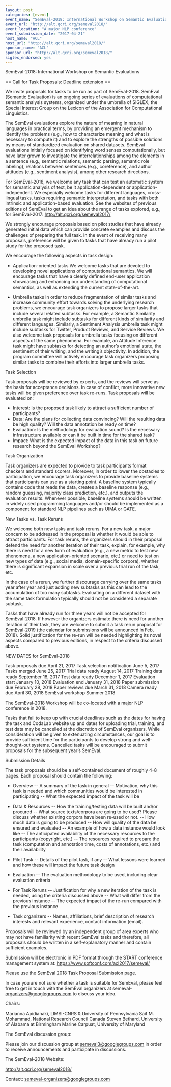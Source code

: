 ```yaml
---
layout: post
categories: [event]
event_name: "SemEval-2018: International Workshop on Semantic Evaluations"
event_url: "http://alt.qcri.org/semeval2018/"
event_location: "A major NLP conference"
event_submission_date: "2017-04-21"
host_name: "ACL"
host_url: "http://alt.qcri.org/semeval2018/"
sponsor_name: "ACL"
sponsor_url: "http://alt.qcri.org/semeval2018/"
siglex_endorsed: yes
---
```

SemEval-2018: International Workshop on Semantic Evaluations

== Call for Task Proposals: Deadline extension ==

We invite proposals for tasks to be run as part of SemEval-2018. SemEval
(Semantic Evaluation) is an ongoing series of evaluations of computational
semantic analysis systems, organized under the umbrella of SIGLEX, the 
Special
Interest Group on the Lexicon of the Association for Computational
Linguistics.

The SemEval evaluations explore the nature of meaning in natural 
languages in
practical terms, by providing an emergent mechanism to identify the 
problems
(e.g., how to characterize meaning and what is necessary to compute it) 
and to
explore the strengths of possible solutions by means of standardized
evaluation on shared datasets. SemEval evaluations initially focused on
identifying word senses computationally, but have later grown to 
investigate
the interrelationships among the elements in a sentence (e.g., semantic
relations, semantic parsing, semantic role labeling), relations between
sentences (e.g., coreference), and author attitudes (e.g., sentiment
analysis), among other research directions.

For SemEval-2018, we welcome any task that can test an automatic 
system for
semantic analysis of text, be it application-dependent or
application-independent. We especially welcome tasks for different 
languages,
cross-lingual tasks, tasks requiring semantic interpretation, and tasks with
both intrinsic and application-based evaluation. See the websites of 
previous
editions of SemEval to get an idea about the range of tasks explored, e.g.,
for SemEval-2017: <http://alt.qcri.org/semeval2017/>

We strongly encourage proposals based on pilot studies that have already
generated initial data which can provide concrete examples and discuss 
the
challenges of preparing the full task. In the event of receiving many
proposals, preference will be given to tasks that have already run a pilot
study for the proposed task.

We encourage the following aspects in task design:

- Application-oriented tasks
We welcome tasks that are devoted to developing novel applications of
computational semantics. We will encourage tasks that have a clearly 
defined
end-user application showcasing and enhancing our understanding of
computational semantics, as well as extending the current state-of-the-art.

- Umbrella tasks
In order to reduce fragmentation of similar tasks and increase community
effort towards solving the underlying research problems, we encourage 
task
organizers to propose larger tasks that include several related subtasks. 
For
example, a Semantic Similarity umbrella task might include subtasks for
different kinds of similarity and different languages. Similarly, a Sentiment
Analysis umbrella task might include subtasks for Twitter, Product Reviews,
and Service Reviews. We also welcome task proposals for umbrella tasks
focusing on different aspects of the same phenomena. For example, an 
Attitude
Inference task might have subtasks for detecting an author’s emotional 
state,
the sentiment of their writing, and the writing’s objectivity. In addition,
the program committee will actively encourage task organizers proposing
similar tasks to combine their efforts into larger umbrella tasks.

Task Selection

Task proposals will be reviewed by experts, and the reviews will serve as 
the
basis for acceptance decisions. In case of conflict, more innovative new 
tasks
will be given preference over task re-runs. Task proposals will be evaluated
on:
- Interest: Is the proposed task likely to attract a sufficient number of
participants?
- Data: Are the plans for collecting data convincing? Will the resulting data
be high quality? Will the data annotation be ready on time?
- Evaluation: Is the methodology for evaluation sound? Is the necessary
infrastructure available or can it be built in time for the shared task?
- Impact: What is the expected impact of the data in this task on future
research beyond the SemEval Workshop?

Task Organization

Task organizers are expected to provide to task participants format 
checkers
and standard scorers. Moreover, in order to lower the obstacles to
participation, we encourage task organizers to provide baseline systems 
that
participants can use as a starting point. A baseline system typically 
contains
code that reads the data, creates a baseline response (e.g., random 
guessing,
majority class prediction, etc.), and outputs the evaluation results. 
Whenever
possible, baseline systems should be written in widely used programming
languages and/or should be implemented as a component for standard 
NLP
pipelines such as UIMA or GATE.

New Tasks vs. Task Reruns

We welcome both new tasks and task reruns. For a new task, a major 
concern 
to
be addressed in the proposal is whether it would be able to attract
participants. For task reruns, the organizers should in their proposal defend
the need for another iteration of their task, explain, for example, why there
is need for a new form of evaluation (e.g., a new metric to test new
phenomena, a new application-oriented scenario, etc.) or need to test on 
new
types of data (e.g., social media, domain-specific corpora), whether there 
is
significant expansion in scale over a previous trial run of the task, etc.

In the case of a rerun, we further discourage carrying over the same tasks
year after year and just adding new subtasks as this can lead to the
accumulation of too many subtasks. Evaluating on a different dataset with 
the
same task formulation typically should not be considered a separate 
subtask.

Tasks that have already run for three years will not be accepted for
SemEval-2018. If however the organizers estimate there is need for another
iteration of their task, they are welcome to submit a task rerun proposal for
SemEval-2019 (the calendar for submissions will be announced in Feb, 
2018).
Solid justification for the re-run will be needed highlighting its novel
aspects compared to previous editions, in respect to the criteria discussed
above.

NEW DATES for SemEval-2018

Task proposals due	April 21, 2017
Task selection notification	June 5, 2017
Tasks merged	June 25, 2017
Trial data ready	August 14, 2017
Training data ready	September 18, 2017
Test data ready	December 1, 2017
Evaluation start	January 10, 2018
Evaluation end	January 31, 2018
Paper submission due	February 28, 2018
Paper reviews due	March 31, 2018
Camera ready due	April 30, 2018
SemEval workshop	Summer 2018

The SemEval-2018 Workshop will be co-located with a major NLP 
conference in 
2018.

Tasks that fail to keep up with crucial deadlines such as the dates for 
having the 
task and CodaLab website up and dates for uploading trial, training, and 
test 
data may be cancelled at the discretion of SemEval organizers. While 
consideration will be given to extenuating circumstances, our goal is to 
provide 
sufficient time for the participants to develop strong and well-thought-out 
systems. Cancelled tasks will be encouraged to submit proposals for the 
subsequent year’s SemEval.


Submission Details

The task proposals should be a self-contained document of roughly 4-8 
pages.
Each proposal should contain the following:

- Overview
-- A summary of the task in general
-- Motivation, why this task is needed and which communities would be
interested in participating
-- What the expected impact of the task will be

- Data & Resources
-- How the training/testing data will be built and/or procured
-- What source texts/corpora are going to be used? Please discuss 
whether
existing corpora have been re-used or not.
-- How much data is going to be produced
-- How will quality of the data be ensured and evaluated
-- An example of how a data instance would look like
-- The anticipated availability of the necessary resources to the participants
(copyright, etc.)
-- The resources required to prepare the task (computation and annotation
time, costs of annotations, etc.) and their availability

- Pilot Task
-- Details of the pilot task, if any
-- What lessons were learned and how these will impact the future task 
design

- Evaluation
-- The evaluation methodology to be used, including clear evaluation 
criteria

- For Task Reruns
-- Justification for why a new iteration of the task is needed, using the
criteria discussed above
-- What will differ from the previous instance
-- The expected impact of the re-run compared with the previous instance

- Task organizers
-- Names, affiliations, brief description of research interests and relevant
experience, contact information (email).

Proposals will be reviewed by an independent group of area experts who 
may 
not
have familiarity with recent SemEval tasks and therefore, all proposals 
should
be written in a self-explanatory manner and contain sufficient examples.

Submission will be electronic in PDF format through the START conference
management system at: 
<https://www.softconf.com/acl2017/semeval/>

Please use the SemEval 2018 Task Proposal Submission page.

In case you are not sure whether a task is suitable for SemEval, please feel
free to get in touch with the SemEval organizers at semeval-
organizers@googlegroups.com to discuss your idea. 

Chairs:

Marianna Apidianaki, LIMSI-CNRS & University of Pennsylvania
Saif M. Mohammad, National Research Council Canada
Steven Bethard, University of Alabama at Birmingham
Marine Carpuat, University of Maryland

The SemEval discussion group:

Please join our discussion group at semeval3@googlegroups.com in order 
to
receive announcements and participate in discussions.

The SemEval-2018 Website:

<http://alt.qcri.org/semeval2018/>

Contact: semeval-organizers@googlegroups.com
